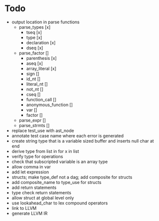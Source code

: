 # Todo
* output location in parse functions
  * parse_types [x]
    * tseq [x]
    * type [x]
    * declaration [x]
    * dseq [x]
  * parse_factor []
    * parenthesis [x]
    * aseq [x]
    * array_literal [x]
    * sign []
    * id_nt []
    * literal_nt []
    * not_nt []
    * cseq []
    * function_call []
    * anonymous_function []
    * var []
    * factor []
  * parse_expr []
  * parse_strmts []
* replace test_use with ast_node
* annotate test case name where each error is generated
* create string type that is a variable sized buffer and inserts null char at end
* derive type from list in for x in list
* verify type for operations
* check that subscripted variable is an array type
* allow comma in var
* add let expression
* structs; make type_def not a dag; add composite for structs
* add composite_name to type_use for structs
* add return statements
* type check return statements
* allow struct at global level only
* use lookahead_char to lex compound operators
* link to LLVM
* generate LLVM IR